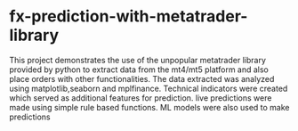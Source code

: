 # fx-prediction-with-metatrader-library
This project demonstrates the use of the unpopular metatrader library provided by python to extract data from the mt4/mt5 platform and also place orders with other functionalities. The data extracted was analyzed using matplotlib,seaborn and mplfinance. Technical indicators were created which served as additional features for prediction. live predictions were made using simple rule based functions. 
ML models were also used to make predictions
